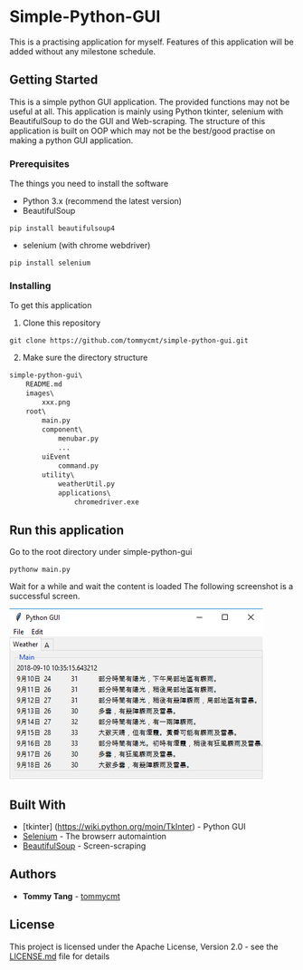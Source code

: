 # Simple-Python-GUI

This is a practising application for myself. Features of this application will be added without any milestone schedule.

## Getting Started

This is a simple python GUI application. The provided functions may not be useful at all.
This application is mainly using Python tkinter, selenium with BeautifulSoup to do the GUI and Web-scraping.
The structure of this application is built on OOP which may not be the best/good practise on making a python GUI application.

### Prerequisites

The things you need to install the software

* Python 3.x (recommend the latest version)
* BeautifulSoup
```
pip install beautifulsoup4
```

* selenium (with chrome webdriver)
```
pip install selenium
```

### Installing

To get this application

1. Clone this repository

```
git clone https://github.com/tommycmt/simple-python-gui.git
```

2. Make sure the directory structure

```
simple-python-gui\
	README.md
	images\
		xxx.png
	root\
		main.py
		component\
			menubar.py
			...
		uiEvent
			command.py
		utility\
			weatherUtil.py
			applications\
				chromedriver.exe
```


## Run this application

Go to the root directory under simple-python-gui 

```
pythonw main.py
```

Wait for a while and wait the content is loaded
The following screenshot is a successful screen.

![Image of successful screen](https://github.com/tommycmt/simple-python-gui/blob/master/images/demo.png "screenshot")

## Built With

* [tkinter] (https://wiki.python.org/moin/TkInter) - Python GUI
* [Selenium](https://www.seleniumhq.org/) - The browserr automaintion
* [BeautifulSoup](https://www.crummy.com/software/BeautifulSoup/) - Screen-scraping

## Authors

* **Tommy Tang** - [tommycmt](https://github.com/tommycmt)

## License

This project is licensed under the Apache License, Version 2.0 - see the [LICENSE.md](LICENSE.md) file for details
